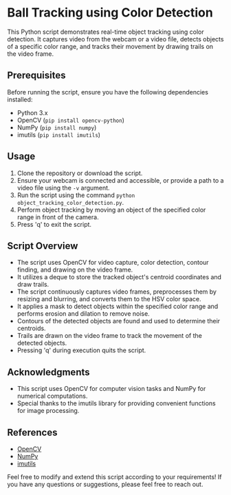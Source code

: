 # Ball Tracking using Color Detection

This Python script demonstrates real-time object tracking using color detection. It captures video from the webcam or a video file, detects objects of a specific color range, and tracks their movement by drawing trails on the video frame.

## Prerequisites

Before running the script, ensure you have the following dependencies installed:

- Python 3.x
- OpenCV (`pip install opencv-python`)
- NumPy (`pip install numpy`)
- imutils (`pip install imutils`)

## Usage

1. Clone the repository or download the script.
2. Ensure your webcam is connected and accessible, or provide a path to a video file using the `-v` argument.
3. Run the script using the command `python object_tracking_color_detection.py`.
4. Perform object tracking by moving an object of the specified color range in front of the camera.
5. Press 'q' to exit the script.

## Script Overview

- The script uses OpenCV for video capture, color detection, contour finding, and drawing on the video frame.
- It utilizes a deque to store the tracked object's centroid coordinates and draw trails.
- The script continuously captures video frames, preprocesses them by resizing and blurring, and converts them to the HSV color space.
- It applies a mask to detect objects within the specified color range and performs erosion and dilation to remove noise.
- Contours of the detected objects are found and used to determine their centroids.
- Trails are drawn on the video frame to track the movement of the detected objects.
- Pressing 'q' during execution quits the script.

## Acknowledgments

- This script uses OpenCV for computer vision tasks and NumPy for numerical computations.
- Special thanks to the imutils library for providing convenient functions for image processing.

## References

- [OpenCV](https://opencv.org/)
- [NumPy](https://numpy.org/)
- [imutils](https://github.com/jrosebr1/imutils)

Feel free to modify and extend this script according to your requirements! If you have any questions or suggestions, please feel free to reach out.
